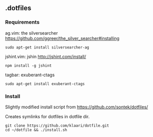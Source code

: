 ## .dotfiles

### Requirements

ag.vim: the silversearcher https://github.com/ggreer/the_silver_searcher#installing

    sudo apt-get install silversearcher-ag

jshint.vim: jshin http://jshint.com/install/

    npm install -g jshint

tagbar: exuberant-ctags

    sudo apt-get install exuberant-ctags

### Install
Slightly modified install script from https://github.com/sontek/dotfiles/

Creates symlinks for dotfiles in dotfile dir.

    git clone https://github.com/klaari/dotfile.git
    cd ~/dotfile && ./install.sh
